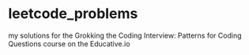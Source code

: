 # leetcode_problems
my solutions for the Grokking the Coding Interview: Patterns for Coding Questions course on the Educative.io
